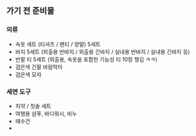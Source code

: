 ## 가기 전 준비물
### 의류
- 속옷 세트 (티셔츠 / 팬티 / 양말) 5세트
- 바지 5세트 (외출용 반바지 / 외출용 긴바지 / 실내용 반바지 / 실내용 긴바지 등)
- 반팔 티 5세트 (외출용, 속옷을 포함한 기능성 티 10장 챙김 ㅋㅋ)
- 검은색 긴팔 바람막이
- 검은색 모자

### 세면 도구
- 치약 / 칫솔 세트
- 여행용 샴푸, 바디워시, 비누
- 때수건
- 